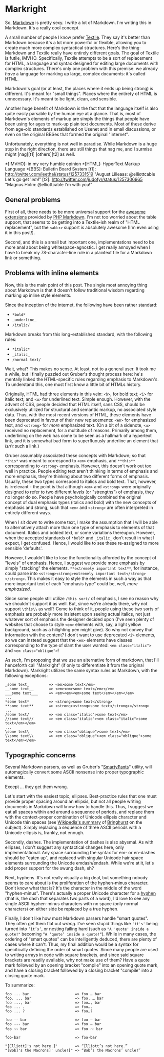 Markright
=========

So, [Markdown][] is pretty sexy. I write a lot of Markdown. I'm writing this
in Markdown. It's a really cool concept.

A small number of people I know prefer [Textile][]. They say it's better than
Markdown because it's a lot more powerful or flexible, allowing you to create
much more complex syntactical structures. Here's the thing: Markdown and
Textile really have entirely different goals. The goal of Textile is futile,
IMVHO. Specifically, Textile attempts to be a sort of replacement for HTML, a
language and syntax designed for editing large documents with complex
structures. There's only one problem with this premise: we already *have* a
language for marking up large, complex documents: it's called HTML.

Markdown's goal (or at least, the places where it ends up being strong) is
different. It's meant for "small things". Places where the entirety of HTML is
unnecessary. It's meant to be light, clean, and sensible.

Another huge benefit of Markdown is the fact that the language itself is also
quite easily parsable by the human eye at a glance. That is, most of Markdown's
elements of markup are simply the things that people have been using for ages
to mark-up plain text documents. Most of these derive from age-old standards
established on Usenet and in email discussions, or even on the original
BBSes that formed the original "internet".

Unfortunately, everything is not well in paradise. While Markdown is a huge
step in the right direction, there are still things that nag me, and I surmise
might [nag][t1] [others][t2] as well.

  [Markdown]: <http://daringfireball.net/projects/markdown/syntax> "Markdown, the premier markup syntax"
  [Textile]: <http://hobix.com/textile/> "Textile, the lame alternative to Markdown"
  *[IMVHO]: in my very humble opinion
  *[HTML]: HyperText Markup Language
  *[BBS]: Bulletin Board System
  [t1]: <http://twitter.com/leethal/status/1257331519> "August Lilleaas: @elliottcable Let's go get '_em_!"
  [t2]: <http://twitter.com/judofyr/status/1257306965> "Magnus Holm: @elliottcable I'm with you!"

General problems
----------------
First of all, there needs to be more universal support for the
[awesome extensions][PHP-Markdown-Extras] provided by [PHP Markdown][]. I'm
not too worried about the table support, that seems to be getting into a
Textile-ish realm of "HTML replacement", but the `<abbr>` support is
absolutely awesome (I'm even using it in this post!).

Second, and this is a small but important one, implementations need to be more
anal about being whitespace-agnostic. I get really annoyed when I have to
break my 78-character-line rule in a plaintext file for a Markdown link or
something.

  [PHP-Markdown-Extras]: <http://michelf.com/projects/php-markdown/extra/> "Markdown extensions implemented by PHP Markdown"
  [PHP Markdown]: <http://michelf.com/projects/php-markdown/> "PHP Markdown processing library"

Problems with inline elements
-----------------------------
Now, this is the main point of this post. The single most annoying thing about
Markdown is that it doesn't follow traditional wisdom regarding marking up
inline style elements.

Since the inception of the internet, the following have been rather standard:

- `*bold*`
- `_underline_`
- `/italic/`

Markdown breaks from this long-established standard, with the following rules:

- `*italic*`
- `_italic_`
- `/normal text/`

Wait, what? This makes no sense. At least, not to a general user. It took me a
while, but I finally puzzled out Gruber's thought process here: he's mentally
linked the HTML-specific rules regarding emphasis to Markdown's. To understand
this, one must first know a little bit of HTMLs history.

Originally, HTML had three elements in this vein: `<b>`, for bold text; `<i>`
for italic text; and `<u>` for underlined text. Simple enough. However, with
the advent of CSS, people decided that HTML itself, sans CSS, should be
exclusively utilized for structural and semantic markup, no associated style
data. Thus, with the most recent versions of HTML, these elements have been
deprecated in favour of their new replacements: `<em>` for emphasized text,
and `<strong>` for *more* emphasized text. (On a bit of a sidenote, `<u>`
received no replacement, for a multitude of reasons. Primarily among them,
underlining on the web has come to be seen as a hallmark of a hypertext link,
and it is somewhat bad form to superfluously underline an element that *isn't*
such a link.)

Gruber assumably associated these concepts with Markdown; so that `*this*` was
meant to correspond to `<em>` emphasis, and `**this**` corresponding to `<strong>`
emphasis. However, this doesn't work out too well in practice. People editing
text aren't thinking in terms of emphasis and more emphasis, they're thinking
about two different forms of emphasis. Usually, these two types correspond to
italics and bold text. That, however, is irrelevant - the point is that
although `<em>` and `<strong>` were originally designed to refer to two
different *levels* (or "strengths") of emphasis, they no longer do so. People
have psychologically combined the original concept of dual emphasis types
(italics and bold) with the new concepts of emphasis and strong, such that
`<em>` and `<strong>` are often interpreted in entirely different ways.

When I sit down to write some text, I make the assumption that I will be able
to alternatively attach more than one type of emphasis to elements of that
document. Italics and bolded text, or some variations thereupon. However, when
the accepted standards of `*bold*` and `_italic_` don't result in what I
expect, I get confused. Hence, I would like to see these re-assigned to more
sensible 'defaults'.

However, I wouldn't like to lose the functionality afforded by the concept of
"levels" of emphasis. Hence, I suggest we provide more emphasis by simply
"stacking" the elements. `**extremely important text**`, for instance, could
parse into `<strong><strong>extremely important text</strong></strong>`. This
makes it easy to style the elements in such a way as that more important text
of each "emphasis type" could be, well, *more emphasized*.

Since some people still utilize `/this sort/` of emphasis, I see no reason why
we shouldn't support it as well. But, since we're already there, why not
support `\this\\` as well? Come to think of it, people using these two sorts of
emphasis are probably more insistent upon seeing actual italics, not just
whatever sort of emphasis the designer decided upon (I've seen plenty of
websites that choose to style `<em>` elements with, say, a light yellow
background, such as a hilighting pen might give). So why not convey that
information with the content? I don't want to use deprecated `<i>` elements,
so we can instead suggest that the `<em>` elements have classes corresponding
to the type of slant the user wanted: `<em class="italic">` and
`<em class="oblique">`!

As such, I'm proposing that we use an alternative form of markdown, that I'll
henceforth call "Markright" (if only to differentiate it from the original
Markdown). Markright utilizes the same syntax rules as Markdown, with the
following exceptions:

    _some text_         => <em>some text</em>
    __some text__       => <em><em>some text</em></em>
    ___some text___     => <em><em><em>some text</em></em></em>
    ...
    *some text*         => <strong>some text</strong>
    **some text**       => <strong><strong>some text</strong></strong>
    ...
    /some text/         => <em class="italic">some text</em>
    //some text//       => <em class="italic"><em class="italic">some text</em></em>
    ...
    \some text\         => <em class="oblique">some text</em>
    \\some text\\       => <em class="oblique"><em class="oblique">some text</em></em>

Typographic concerns
--------------------
Several Markdown parsers, as well as Gruber's "[SmartyPants][]" utility, will
automagically convert some ASCII nonsense into proper typographic elements.

Except ... they get them wrong.

Let's start with the easiest topic, ellipses. Best-practice rules that one
must provide proper spacing around an ellipsis, but not all people writing
documents in Markdown will know how to handle this. Thus, I suggest we eat all
spaces within and around a sequence of periods, and replace them with the
context-proper combination of Unicode ellipsis character and Unicode thin
spaces (see [Wikipedia's summary][wikipedia-ellipsis] of [Bringhurst][] on the
subject). Simply replacing a sequence of three ASCII periods with a Unicode
ellipsis is, frankly, not enough.

Secondly, dashes. The implementation of dashes is also abysmal. As with
ellipses, I don't suggest any syntactical changes here, only implementational.
Any space surrounding the syntax for em- or en-dashes should be "eaten up",
and replaced with singular Unicode hair space elements surrounding the Unicode
emdash/endash. While we're at it, let's add proper support for the swung dash,
eh?

Next, hyphens. It's not really visually a big deal, but something nobody seems
to care about is the proliferation of the hyphen-minus character. Don't know
what that is? It's the character in the middle of the word "hyphen-minus".
There's actually a proper Unicode character for a [hyphen][wikipedia-hyphen]
(that is, the dash that separates two parts of a word), I'd love to see any
single ASCII hyphen-minus characters with no space (only normal characters) on
either side be replaced by a true hyphen.

Finally, I don't like how most Markdown parsers handle "smart quotes". They
often get them flat out *wrong*. I've seen stupid things like `'it's'` being
turned into `‘it’s‘`, or nesting failing hard (such as
`"A 'quote' inside a quote!"` becoming `“A ‘quote’ inside a quote!“`). While
in many cases, the ordering of "smart quotes" can be intelligently deduced,
there are plenty of cases where it can't. Thus, my final addition would be a
syntax for specifically defining the order of smart quotes. Since many people
are used to writing arrays in code with square brackets, and since said square
brackets are readily available, why not make use of them? Have a quote mark
followed by an opening bracket "compile" into an opening quote mark, and have
a closing bracket followed by a closing bracket "compile" into a closing quote
mark.

To summarize:

    foo ... bar                     => foo … bar
    foo, ... bar                    => foo, … bar
    foo ..., bar                    => foo…, bar
    foo ... .                       => foo….
    foo ... ?                       => foo…?
    
    foo -- bar                      => foo – bar
    foo --- bar                     => foo — bar
    foo ~~ bar                      => foo ⁓ bar
    
    foo-bar                         => foo‐bar
    
    "[Elliott]'s not here.]"        => “Elliott’s not here.”
    "[Bob]'s the Macrons]' uncle!]" => “Bob’s the Macrons’ uncle!”

  [SmartyPants]: <http://daringfireball.net/projects/smartypants/> "John Gruber's SmartyPants"
  [wikipedia-ellipsis]: <http://en.wikipedia.org/wiki/Ellipsis#Typographical_rules> "The Typographical rules for using Ellipses on Wikipedia"
  [Bringhurst]: <http://en.wikipedia.org/wiki/The_Elements_of_Typographic_Style> "Robert Bringhurst's canonical 'The Elements of Typographic Style'"
  [wikipedia-hyphen]: <http://en.wikipedia.org/wiki/Hyphen> "Wikipedia's page on the Hyphen"